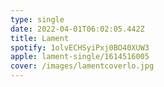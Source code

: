 ```yaml
---
type: single
date: 2022-04-01T06:02:05.442Z
title: Lament
spotify: 1olvECHSyiPxj0BO40XUW3
apple: lament-single/1614516005
cover: /images/lamentcoverlo.jpg
---
```


